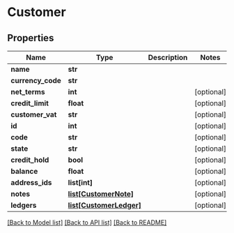 # Customer

## Properties
Name | Type | Description | Notes
------------ | ------------- | ------------- | -------------
**name** | **str** |  | 
**currency_code** | **str** |  | 
**net_terms** | **int** |  | [optional] 
**credit_limit** | **float** |  | [optional] 
**customer_vat** | **str** |  | [optional] 
**id** | **int** |  | [optional] 
**code** | **str** |  | [optional] 
**state** | **str** |  | [optional] 
**credit_hold** | **bool** |  | [optional] 
**balance** | **float** |  | [optional] 
**address_ids** | **list[int]** |  | [optional] 
**notes** | [**list[CustomerNote]**](CustomerNote.md) |  | [optional] 
**ledgers** | [**list[CustomerLedger]**](CustomerLedger.md) |  | [optional] 

[[Back to Model list]](../README.md#documentation-for-models) [[Back to API list]](../README.md#documentation-for-api-endpoints) [[Back to README]](../README.md)


